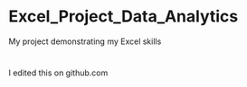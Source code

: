 # Excel_Project_Data_Analytics
 My project demonstrating my Excel skills
 #
I edited this on github.com
